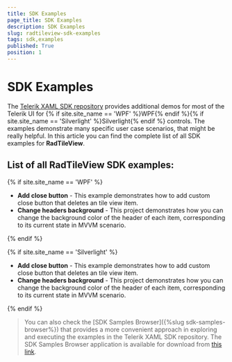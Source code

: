 ```yaml
---
title: SDK Examples
page_title: SDK Examples
description: SDK Examples
slug: radtileview-sdk-examples
tags: sdk,examples
published: True
position: 1
---
```


# SDK Examples

The [Telerik XAML SDK repository](https://github.com/telerik/xaml-sdk/tree/master/) provides additional demos for most of the Telerik UI for {% if site.site_name == 'WPF' %}WPF{% endif %}{% if site.site_name == 'Silverlight' %}Silverlight{% endif %} controls. The examples demonstrate many specific user case scenarios, that might be really helpful. In this article you can find the complete list of all SDK examples for __RadTileView__.

## List of all RadTileView SDK examples:

{% if site.site_name == 'WPF' %}

* __Add close button__ - This example demonstrates how to add custom close button that deletes an tile view item.
* __Change headers background__ - This project demonstrates how you can change the background color of the header of each item, corresponding to its current state in MVVM scenario.

{% endif %}

{% if site.site_name == 'Silverlight' %}

* __Add close button__ - This example demonstrates how to add custom close button that deletes an tile view item.
* __Change headers background__ - This project demonstrates how you can change the background color of the header of each item, corresponding to its current state in MVVM scenario.

{% endif %}

>You can also check the [SDK Samples Browser]({%slug sdk-samples-browser%}) that provides a more convenient approach in exploring and executing the examples in the Telerik XAML SDK repository. The SDK Samples Browser application is available for download from [this link](http://demos.telerik.com/xaml-sdkbrowser/).